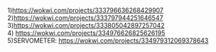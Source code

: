 1)https://wokwi.com/projects/333796636268429907<BR>
2)https://wokwi.com/projects/333797944251646547<BR>
3)https://wokwi.com/projects/333805042897257042<BR>
4) https://wokwi.com/projects/334976626825626195<BR>
5)SERVOMETER: https://wokwi.com/projects/334979312069378643<br>
  
